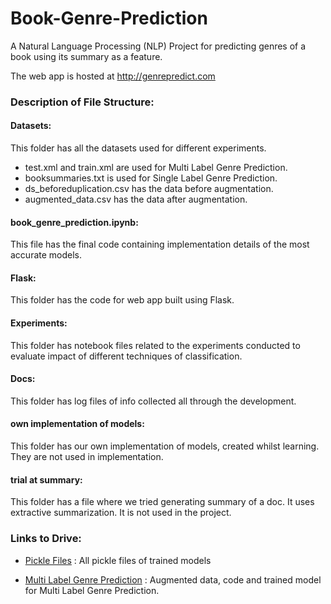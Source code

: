 # Book-Genre-Prediction
A Natural Language Processing (NLP) Project for predicting genres of a book using its summary as a feature.

The web app is hosted at http://genrepredict.com

### Description of File Structure:

#### Datasets:
This folder has all the datasets used for different experiments.
* test.xml and train.xml are used for Multi Label Genre Prediction.
* booksummaries.txt is used for Single Label Genre Prediction.
* ds_beforeduplication.csv has the data before augmentation.
* augmented_data.csv has the data after augmentation.

#### book_genre_prediction.ipynb:
This file has the final code containing implementation details of the most accurate models.

#### Flask:
This folder has the code for web app built using Flask.

#### Experiments:
This folder has notebook files related to the experiments conducted to evaluate impact of different techniques of classification.

#### Docs:
This folder has log files of info collected all through the development.

#### own implementation of models:
This folder has our own implementation of models, created whilst learning. They are not used in implementation.

#### trial at summary:
This folder has a file where we tried generating summary of a doc. It uses extractive summarization. It is not used in the project.

### Links to Drive: 
* [Pickle Files](https://drive.google.com/drive/folders/1LDFT-sCyCNOtSd7KsPkNzrxy4QrpQI9d?usp=sharing)
: All pickle files of trained models

* [Multi Label Genre Prediction](https://drive.google.com/open?id=1xIyTuyQrV0vOUFWQv39sISeBxgwUFKKD)
: Augmented data, code and trained model for Multi Label Genre Prediction.
